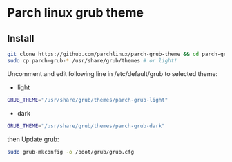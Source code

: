 # Parch linux grub theme

## Install

```sh
git clone https://github.com/parchlinux/parch-grub-theme && cd parch-grub-theme
sudo cp parch-grub-* /usr/share/grub/themes # or light!
```

Uncomment and edit following line in /etc/default/grub to selected theme:

* light

```sh
GRUB_THEME="/usr/share/grub/themes/parch-grub-light"
```

* dark

```sh
GRUB_THEME="/usr/share/grub/themes/parch-grub-dark"
```

then Update grub:

```sh
sudo grub-mkconfig -o /boot/grub/grub.cfg
```
